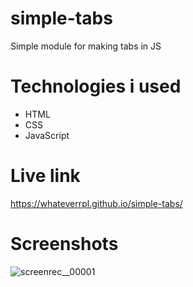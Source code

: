 # simple-tabs
Simple module for making tabs in JS

# Technologies i used
- HTML
- CSS
- JavaScript

# Live link
https://whateverrpl.github.io/simple-tabs/

# Screenshots
![screenrec__00001](https://github.com/user-attachments/assets/e87fb0b6-4cd6-45a0-bae2-b5da522866a3)

